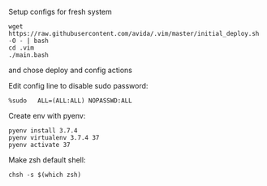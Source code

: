 Setup configs for fresh system
```
wget https://raw.githubusercontent.com/avida/.vim/master/initial_deploy.sh -O - | bash
cd .vim
./main.bash 
```
and chose deploy and config actions 

Edit config line to disable sudo password:
```
%sudo   ALL=(ALL:ALL) NOPASSWD:ALL
```
Create env with pyenv:
```
pyenv install 3.7.4
pyenv virtualenv 3.7.4 37
pyenv activate 37
```
Make zsh default shell:
```
chsh -s $(which zsh)
```
